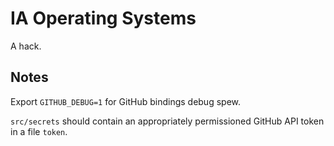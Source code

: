 # IA Operating Systems

A hack.

## Notes

Export `GITHUB_DEBUG=1` for GitHub bindings debug spew.

`src/secrets` should contain an appropriately permissioned GitHub API token in a
file `token`.
